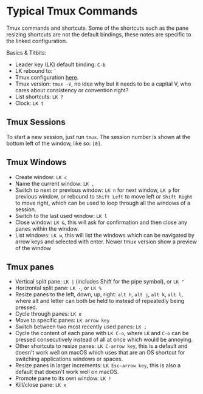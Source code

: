 # Typical Tmux Commands

Tmux commands and shortcuts. Some of the shortcuts such as the pane resizing shortcuts are not the default bindings, these notes are specific to the linked configuration.

Basics & Titbits:

* Leader key (LK) default binding: `C-b`
* LK rebound to: ``` ` ```
* Tmux configuration [here](https://github.com/JoshDoug/dotfiles/blob/master/.tmux.conf).
* Tmux version: `tmux -V`, no idea why but it needs to be a capital V, who cares about consistency or convention right?
* List shortcuts: `LK ?`
* Clock: `LK t`

## Tmux Sessions

To start a new session, just run `tmux`. The session number is shown at the bottom left of the window, like so: `[0]`.

## Tmux Windows

* Create window: `LK c`
* Name the current window: `LK ,`
* Switch to next or previous window: `LK n` for next window, `LK p` for previous window, or rebound to `Shift Left` to move left or `Shift Right` to move right, which can be used to loop through all the windows of a session.
* Switch to the last used window: `LK l`
* Close window: `LK &`, this will ask for confirmation and then close any panes within the window.
* List windows: `LK w`, this will list the windows which can be navigated by arrow keys and selected with enter. Newer tmux version show a preview of the window

## Tmux panes

* Vertical split pane: `LK |` (includes Shift for the pipe symbol), or `LK "`
* Horizontal split pane: `LK -`, or `LK %`
* Resize panes to the left, down, up, right: `alt h`, `alt j`, `alt k`, `alt l`, where alt and letter can both be held to instead of repeatedly being pressed.
* Cycle through panes: `LK o`
* Move to specific panes: `LK arrow key`
* Switch between two most recently used panes: `LK ;`
* Cycle the content of each pane with `LK C-o`, where `LK` and `C-o` can be pressed consecutively instead of all at once which would be annoying.
* Other shortcuts to resize panes: `LK C-arrow key`, this is a default and doesn't work well on macOS which uses that are an OS shortcut for switching applications windows or spaces.
* Resize panes in larger increments: `LK Esc-arrow key`, this is also a default that doesn't work well on macOS.
* Promote pane to its own window: `LK !`
* Kill/close pane: `LK x`